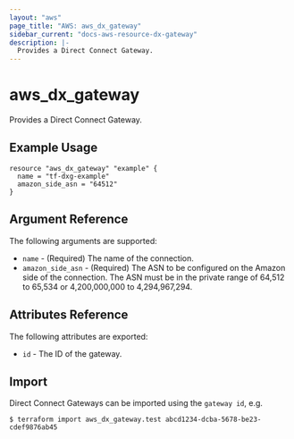```yaml
---
layout: "aws"
page_title: "AWS: aws_dx_gateway"
sidebar_current: "docs-aws-resource-dx-gateway"
description: |-
  Provides a Direct Connect Gateway.
---
```


# aws_dx_gateway

Provides a Direct Connect Gateway.

## Example Usage

```hcl
resource "aws_dx_gateway" "example" {
  name = "tf-dxg-example"
  amazon_side_asn = "64512"
}
```

## Argument Reference

The following arguments are supported:

* `name` - (Required) The name of the connection.
* `amazon_side_asn` - (Required) The ASN to be configured on the Amazon side of the connection. The ASN must be in the private range of 64,512 to 65,534 or 4,200,000,000 to 4,294,967,294.

## Attributes Reference

The following attributes are exported:

* `id` - The ID of the gateway.

## Import

Direct Connect Gateways can be imported using the `gateway id`, e.g.

```
$ terraform import aws_dx_gateway.test abcd1234-dcba-5678-be23-cdef9876ab45
```
